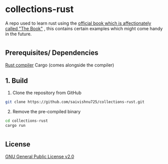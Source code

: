 # collections-rust

A repo used to learn rust using the [official book which is affectionately called "The Book"](https://doc.rust-lang.org/book/) , this contains certain examples which might come handy in the future.
#

## Prerequisites/ Dependencies

[Rust compiler](https://doc.rust-lang.org/book/ch01-01-installation.html)
Cargo (comes alongside the compiler)


## 1. Build

1. Clone the repository from GitHub

```bash
git clone https://github.com/saivishnu725/collections-rust.git
```

2. Remove the pre-compiled binary

```bash
cd collections-rust
cargo run
```

#

## License

[GNU General Public License v2.0](https://choosealicense.com/licenses/gpl-2.0/)
